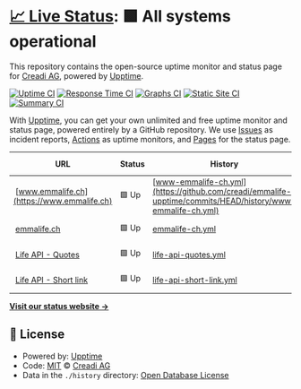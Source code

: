 # [📈 Live Status](https://creadi.github.io/emmalife-upptime): <!--live status--> **🟩 All systems operational**

This repository contains the open-source uptime monitor and status page for [Creadi AG](https://www.creadi.ch), powered by [Upptime](https://github.com/upptime/upptime).

[![Uptime CI](https://github.com/creadi/emmalife-upptime/workflows/Uptime%20CI/badge.svg)](https://github.com/upptime/upptime/actions?query=workflow%3A%22Uptime+CI%22)
[![Response Time CI](https://github.com/creadi/emmalife-upptime/workflows/Response%20Time%20CI/badge.svg)](https://github.com/upptime/upptime/actions?query=workflow%3A%22Response+Time+CI%22)
[![Graphs CI](https://github.com/creadi/emmalife-upptime/workflows/Graphs%20CI/badge.svg)](https://github.com/upptime/upptime/actions?query=workflow%3A%22Graphs+CI%22)
[![Static Site CI](https://github.com/creadi/emmalife-upptime/workflows/Static%20Site%20CI/badge.svg)](https://github.com/upptime/upptime/actions?query=workflow%3A%22Static+Site+CI%22)
[![Summary CI](https://github.com/creadi/emmalife-upptime/workflows/Summary%20CI/badge.svg)](https://github.com/upptime/upptime/actions?query=workflow%3A%22Summary+CI%22)

With [Upptime](https://upptime.js.org), you can get your own unlimited and free uptime monitor and status page, powered entirely by a GitHub repository. We use [Issues](https://github.com/creadi/emmalife-upptime/issues) as incident reports, [Actions](https://github.com/creadi/emmalife-upptime/actions) as uptime monitors, and [Pages](https://creadi.github.io/emmalife-upptime) for the status page.

<!--start: status pages-->
<!-- This summary is generated by Upptime (https://github.com/upptime/upptime) -->
<!-- Do not edit this manually, your changes will be overwritten -->
<!-- prettier-ignore -->
| URL | Status | History | Response Time | Uptime |
| --- | ------ | ------- | ------------- | ------ |
| <img alt="" src="https://www.emmalife.ch/favicon.ico" height="13"> [www.emmalife.ch](https://www.emmalife.ch) | 🟩 Up | [www-emmalife-ch.yml](https://github.com/creadi/emmalife-upptime/commits/HEAD/history/www-emmalife-ch.yml) | <details><summary><img alt="Response time graph" src="./graphs/www-emmalife-ch/response-time-week.png" height="20"> 281ms</summary><br><a href="https://creadi.github.io/emmalife-upptime/history/www-emmalife-ch"><img alt="Response time 1294" src="https://img.shields.io/endpoint?url=https%3A%2F%2Fraw.githubusercontent.com%2Fcreadi%2Femmalife-upptime%2FHEAD%2Fapi%2Fwww-emmalife-ch%2Fresponse-time.json"></a><br><a href="https://creadi.github.io/emmalife-upptime/history/www-emmalife-ch"><img alt="24-hour response time 347" src="https://img.shields.io/endpoint?url=https%3A%2F%2Fraw.githubusercontent.com%2Fcreadi%2Femmalife-upptime%2FHEAD%2Fapi%2Fwww-emmalife-ch%2Fresponse-time-day.json"></a><br><a href="https://creadi.github.io/emmalife-upptime/history/www-emmalife-ch"><img alt="7-day response time 281" src="https://img.shields.io/endpoint?url=https%3A%2F%2Fraw.githubusercontent.com%2Fcreadi%2Femmalife-upptime%2FHEAD%2Fapi%2Fwww-emmalife-ch%2Fresponse-time-week.json"></a><br><a href="https://creadi.github.io/emmalife-upptime/history/www-emmalife-ch"><img alt="30-day response time 270" src="https://img.shields.io/endpoint?url=https%3A%2F%2Fraw.githubusercontent.com%2Fcreadi%2Femmalife-upptime%2FHEAD%2Fapi%2Fwww-emmalife-ch%2Fresponse-time-month.json"></a><br><a href="https://creadi.github.io/emmalife-upptime/history/www-emmalife-ch"><img alt="1-year response time 1294" src="https://img.shields.io/endpoint?url=https%3A%2F%2Fraw.githubusercontent.com%2Fcreadi%2Femmalife-upptime%2FHEAD%2Fapi%2Fwww-emmalife-ch%2Fresponse-time-year.json"></a></details> | <details><summary><a href="https://creadi.github.io/emmalife-upptime/history/www-emmalife-ch">100.00%</a></summary><a href="https://creadi.github.io/emmalife-upptime/history/www-emmalife-ch"><img alt="All-time uptime 100.00%" src="https://img.shields.io/endpoint?url=https%3A%2F%2Fraw.githubusercontent.com%2Fcreadi%2Femmalife-upptime%2FHEAD%2Fapi%2Fwww-emmalife-ch%2Fuptime.json"></a><br><a href="https://creadi.github.io/emmalife-upptime/history/www-emmalife-ch"><img alt="24-hour uptime 100.00%" src="https://img.shields.io/endpoint?url=https%3A%2F%2Fraw.githubusercontent.com%2Fcreadi%2Femmalife-upptime%2FHEAD%2Fapi%2Fwww-emmalife-ch%2Fuptime-day.json"></a><br><a href="https://creadi.github.io/emmalife-upptime/history/www-emmalife-ch"><img alt="7-day uptime 100.00%" src="https://img.shields.io/endpoint?url=https%3A%2F%2Fraw.githubusercontent.com%2Fcreadi%2Femmalife-upptime%2FHEAD%2Fapi%2Fwww-emmalife-ch%2Fuptime-week.json"></a><br><a href="https://creadi.github.io/emmalife-upptime/history/www-emmalife-ch"><img alt="30-day uptime 100.00%" src="https://img.shields.io/endpoint?url=https%3A%2F%2Fraw.githubusercontent.com%2Fcreadi%2Femmalife-upptime%2FHEAD%2Fapi%2Fwww-emmalife-ch%2Fuptime-month.json"></a><br><a href="https://creadi.github.io/emmalife-upptime/history/www-emmalife-ch"><img alt="1-year uptime 100.00%" src="https://img.shields.io/endpoint?url=https%3A%2F%2Fraw.githubusercontent.com%2Fcreadi%2Femmalife-upptime%2FHEAD%2Fapi%2Fwww-emmalife-ch%2Fuptime-year.json"></a></details>
| <img alt="" src="https://www.emmalife.ch/favicon.ico" height="13"> [emmalife.ch](https://emmalife.ch) | 🟩 Up | [emmalife-ch.yml](https://github.com/creadi/emmalife-upptime/commits/HEAD/history/emmalife-ch.yml) | <details><summary><img alt="Response time graph" src="./graphs/emmalife-ch/response-time-week.png" height="20"> 322ms</summary><br><a href="https://creadi.github.io/emmalife-upptime/history/emmalife-ch"><img alt="Response time 600" src="https://img.shields.io/endpoint?url=https%3A%2F%2Fraw.githubusercontent.com%2Fcreadi%2Femmalife-upptime%2FHEAD%2Fapi%2Femmalife-ch%2Fresponse-time.json"></a><br><a href="https://creadi.github.io/emmalife-upptime/history/emmalife-ch"><img alt="24-hour response time 211" src="https://img.shields.io/endpoint?url=https%3A%2F%2Fraw.githubusercontent.com%2Fcreadi%2Femmalife-upptime%2FHEAD%2Fapi%2Femmalife-ch%2Fresponse-time-day.json"></a><br><a href="https://creadi.github.io/emmalife-upptime/history/emmalife-ch"><img alt="7-day response time 322" src="https://img.shields.io/endpoint?url=https%3A%2F%2Fraw.githubusercontent.com%2Fcreadi%2Femmalife-upptime%2FHEAD%2Fapi%2Femmalife-ch%2Fresponse-time-week.json"></a><br><a href="https://creadi.github.io/emmalife-upptime/history/emmalife-ch"><img alt="30-day response time 279" src="https://img.shields.io/endpoint?url=https%3A%2F%2Fraw.githubusercontent.com%2Fcreadi%2Femmalife-upptime%2FHEAD%2Fapi%2Femmalife-ch%2Fresponse-time-month.json"></a><br><a href="https://creadi.github.io/emmalife-upptime/history/emmalife-ch"><img alt="1-year response time 600" src="https://img.shields.io/endpoint?url=https%3A%2F%2Fraw.githubusercontent.com%2Fcreadi%2Femmalife-upptime%2FHEAD%2Fapi%2Femmalife-ch%2Fresponse-time-year.json"></a></details> | <details><summary><a href="https://creadi.github.io/emmalife-upptime/history/emmalife-ch">100.00%</a></summary><a href="https://creadi.github.io/emmalife-upptime/history/emmalife-ch"><img alt="All-time uptime 100.00%" src="https://img.shields.io/endpoint?url=https%3A%2F%2Fraw.githubusercontent.com%2Fcreadi%2Femmalife-upptime%2FHEAD%2Fapi%2Femmalife-ch%2Fuptime.json"></a><br><a href="https://creadi.github.io/emmalife-upptime/history/emmalife-ch"><img alt="24-hour uptime 100.00%" src="https://img.shields.io/endpoint?url=https%3A%2F%2Fraw.githubusercontent.com%2Fcreadi%2Femmalife-upptime%2FHEAD%2Fapi%2Femmalife-ch%2Fuptime-day.json"></a><br><a href="https://creadi.github.io/emmalife-upptime/history/emmalife-ch"><img alt="7-day uptime 100.00%" src="https://img.shields.io/endpoint?url=https%3A%2F%2Fraw.githubusercontent.com%2Fcreadi%2Femmalife-upptime%2FHEAD%2Fapi%2Femmalife-ch%2Fuptime-week.json"></a><br><a href="https://creadi.github.io/emmalife-upptime/history/emmalife-ch"><img alt="30-day uptime 100.00%" src="https://img.shields.io/endpoint?url=https%3A%2F%2Fraw.githubusercontent.com%2Fcreadi%2Femmalife-upptime%2FHEAD%2Fapi%2Femmalife-ch%2Fuptime-month.json"></a><br><a href="https://creadi.github.io/emmalife-upptime/history/emmalife-ch"><img alt="1-year uptime 100.00%" src="https://img.shields.io/endpoint?url=https%3A%2F%2Fraw.githubusercontent.com%2Fcreadi%2Femmalife-upptime%2FHEAD%2Fapi%2Femmalife-ch%2Fuptime-year.json"></a></details>
| <img alt="" src="https://www.emmalife.ch/favicon.ico" height="13"> [Life API - Quotes](https://api.life.creadi.ch/life/quotes) | 🟩 Up | [life-api-quotes.yml](https://github.com/creadi/emmalife-upptime/commits/HEAD/history/life-api-quotes.yml) | <details><summary><img alt="Response time graph" src="./graphs/life-api-quotes/response-time-week.png" height="20"> 580ms</summary><br><a href="https://creadi.github.io/emmalife-upptime/history/life-api-quotes"><img alt="Response time 532" src="https://img.shields.io/endpoint?url=https%3A%2F%2Fraw.githubusercontent.com%2Fcreadi%2Femmalife-upptime%2FHEAD%2Fapi%2Flife-api-quotes%2Fresponse-time.json"></a><br><a href="https://creadi.github.io/emmalife-upptime/history/life-api-quotes"><img alt="24-hour response time 491" src="https://img.shields.io/endpoint?url=https%3A%2F%2Fraw.githubusercontent.com%2Fcreadi%2Femmalife-upptime%2FHEAD%2Fapi%2Flife-api-quotes%2Fresponse-time-day.json"></a><br><a href="https://creadi.github.io/emmalife-upptime/history/life-api-quotes"><img alt="7-day response time 580" src="https://img.shields.io/endpoint?url=https%3A%2F%2Fraw.githubusercontent.com%2Fcreadi%2Femmalife-upptime%2FHEAD%2Fapi%2Flife-api-quotes%2Fresponse-time-week.json"></a><br><a href="https://creadi.github.io/emmalife-upptime/history/life-api-quotes"><img alt="30-day response time 549" src="https://img.shields.io/endpoint?url=https%3A%2F%2Fraw.githubusercontent.com%2Fcreadi%2Femmalife-upptime%2FHEAD%2Fapi%2Flife-api-quotes%2Fresponse-time-month.json"></a><br><a href="https://creadi.github.io/emmalife-upptime/history/life-api-quotes"><img alt="1-year response time 532" src="https://img.shields.io/endpoint?url=https%3A%2F%2Fraw.githubusercontent.com%2Fcreadi%2Femmalife-upptime%2FHEAD%2Fapi%2Flife-api-quotes%2Fresponse-time-year.json"></a></details> | <details><summary><a href="https://creadi.github.io/emmalife-upptime/history/life-api-quotes">100.00%</a></summary><a href="https://creadi.github.io/emmalife-upptime/history/life-api-quotes"><img alt="All-time uptime 100.00%" src="https://img.shields.io/endpoint?url=https%3A%2F%2Fraw.githubusercontent.com%2Fcreadi%2Femmalife-upptime%2FHEAD%2Fapi%2Flife-api-quotes%2Fuptime.json"></a><br><a href="https://creadi.github.io/emmalife-upptime/history/life-api-quotes"><img alt="24-hour uptime 100.00%" src="https://img.shields.io/endpoint?url=https%3A%2F%2Fraw.githubusercontent.com%2Fcreadi%2Femmalife-upptime%2FHEAD%2Fapi%2Flife-api-quotes%2Fuptime-day.json"></a><br><a href="https://creadi.github.io/emmalife-upptime/history/life-api-quotes"><img alt="7-day uptime 100.00%" src="https://img.shields.io/endpoint?url=https%3A%2F%2Fraw.githubusercontent.com%2Fcreadi%2Femmalife-upptime%2FHEAD%2Fapi%2Flife-api-quotes%2Fuptime-week.json"></a><br><a href="https://creadi.github.io/emmalife-upptime/history/life-api-quotes"><img alt="30-day uptime 100.00%" src="https://img.shields.io/endpoint?url=https%3A%2F%2Fraw.githubusercontent.com%2Fcreadi%2Femmalife-upptime%2FHEAD%2Fapi%2Flife-api-quotes%2Fuptime-month.json"></a><br><a href="https://creadi.github.io/emmalife-upptime/history/life-api-quotes"><img alt="1-year uptime 100.00%" src="https://img.shields.io/endpoint?url=https%3A%2F%2Fraw.githubusercontent.com%2Fcreadi%2Femmalife-upptime%2FHEAD%2Fapi%2Flife-api-quotes%2Fuptime-year.json"></a></details>
| <img alt="" src="https://www.emmalife.ch/favicon.ico" height="13"> [Life API - Short link](https://api.life.creadi.ch/sl) | 🟩 Up | [life-api-short-link.yml](https://github.com/creadi/emmalife-upptime/commits/HEAD/history/life-api-short-link.yml) | <details><summary><img alt="Response time graph" src="./graphs/life-api-short-link/response-time-week.png" height="20"> 131ms</summary><br><a href="https://creadi.github.io/emmalife-upptime/history/life-api-short-link"><img alt="Response time 129" src="https://img.shields.io/endpoint?url=https%3A%2F%2Fraw.githubusercontent.com%2Fcreadi%2Femmalife-upptime%2FHEAD%2Fapi%2Flife-api-short-link%2Fresponse-time.json"></a><br><a href="https://creadi.github.io/emmalife-upptime/history/life-api-short-link"><img alt="24-hour response time 115" src="https://img.shields.io/endpoint?url=https%3A%2F%2Fraw.githubusercontent.com%2Fcreadi%2Femmalife-upptime%2FHEAD%2Fapi%2Flife-api-short-link%2Fresponse-time-day.json"></a><br><a href="https://creadi.github.io/emmalife-upptime/history/life-api-short-link"><img alt="7-day response time 131" src="https://img.shields.io/endpoint?url=https%3A%2F%2Fraw.githubusercontent.com%2Fcreadi%2Femmalife-upptime%2FHEAD%2Fapi%2Flife-api-short-link%2Fresponse-time-week.json"></a><br><a href="https://creadi.github.io/emmalife-upptime/history/life-api-short-link"><img alt="30-day response time 118" src="https://img.shields.io/endpoint?url=https%3A%2F%2Fraw.githubusercontent.com%2Fcreadi%2Femmalife-upptime%2FHEAD%2Fapi%2Flife-api-short-link%2Fresponse-time-month.json"></a><br><a href="https://creadi.github.io/emmalife-upptime/history/life-api-short-link"><img alt="1-year response time 129" src="https://img.shields.io/endpoint?url=https%3A%2F%2Fraw.githubusercontent.com%2Fcreadi%2Femmalife-upptime%2FHEAD%2Fapi%2Flife-api-short-link%2Fresponse-time-year.json"></a></details> | <details><summary><a href="https://creadi.github.io/emmalife-upptime/history/life-api-short-link">100.00%</a></summary><a href="https://creadi.github.io/emmalife-upptime/history/life-api-short-link"><img alt="All-time uptime 100.00%" src="https://img.shields.io/endpoint?url=https%3A%2F%2Fraw.githubusercontent.com%2Fcreadi%2Femmalife-upptime%2FHEAD%2Fapi%2Flife-api-short-link%2Fuptime.json"></a><br><a href="https://creadi.github.io/emmalife-upptime/history/life-api-short-link"><img alt="24-hour uptime 100.00%" src="https://img.shields.io/endpoint?url=https%3A%2F%2Fraw.githubusercontent.com%2Fcreadi%2Femmalife-upptime%2FHEAD%2Fapi%2Flife-api-short-link%2Fuptime-day.json"></a><br><a href="https://creadi.github.io/emmalife-upptime/history/life-api-short-link"><img alt="7-day uptime 100.00%" src="https://img.shields.io/endpoint?url=https%3A%2F%2Fraw.githubusercontent.com%2Fcreadi%2Femmalife-upptime%2FHEAD%2Fapi%2Flife-api-short-link%2Fuptime-week.json"></a><br><a href="https://creadi.github.io/emmalife-upptime/history/life-api-short-link"><img alt="30-day uptime 100.00%" src="https://img.shields.io/endpoint?url=https%3A%2F%2Fraw.githubusercontent.com%2Fcreadi%2Femmalife-upptime%2FHEAD%2Fapi%2Flife-api-short-link%2Fuptime-month.json"></a><br><a href="https://creadi.github.io/emmalife-upptime/history/life-api-short-link"><img alt="1-year uptime 100.00%" src="https://img.shields.io/endpoint?url=https%3A%2F%2Fraw.githubusercontent.com%2Fcreadi%2Femmalife-upptime%2FHEAD%2Fapi%2Flife-api-short-link%2Fuptime-year.json"></a></details>

<!--end: status pages-->

[**Visit our status website →**](https://creadi.github.io/emmalife-upptime)

## 📄 License

- Powered by: [Upptime](https://github.com/upptime/upptime)
- Code: [MIT](./LICENSE) © [Creadi AG](https://www.creadi.ch)
- Data in the `./history` directory: [Open Database License](https://opendatacommons.org/licenses/odbl/1-0/)
